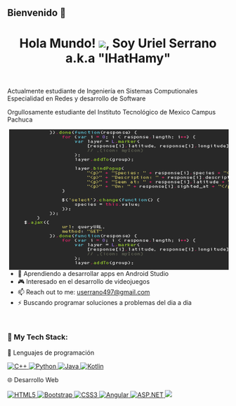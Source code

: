 ## Bienvenido 👋

<h1 align="center">Hola Mundo! <img src="https://raw.githubusercontent.com/MartinHeinz/MartinHeinz/master/wave.gif" width="30px">, Soy Uriel Serrano a.k.a "lHatHamy"</h1>
<br>

Actualmente estudiante de Ingeniería en Sistemas Computionales
Especialidad en Redes y desarrollo de Software

Orgullosamente estudiante del Instituto Tecnológico de Mexico Campus Pachuca
<br>

<img align="right" alt="GIF" src="https://github.com/bhumikatewary/bhumikatewary/blob/main/giphy.gif" width="500" height="320" />

- 🌱 Aprendiendo a desarrollar apps en Android Studio
- 🎮 Interesado en el desarrollo de videojuegos
- 📫 Reach out to me: userrano497@gmail.com
- ⚡ Buscando programar soluciones a problemas del dia a dia

<br>


### 🚀 My Tech Stack:

🧠 Lenguajes de programación
<p align="left"> <a href="https://en.wikipedia.org/wiki/C%2B%2B" target="_blank"> <img src="https://img.icons8.com/color/48/000000/c-plus-plus-logo.png" alt="C++"/> </a> <a href="https://www.python.org/" target="_blank"> <img src="https://img.icons8.com/color/48/000000/python.png" alt="Python"/> </a> <a href="https://www.java.com/" target="_blank"> <img src="https://img.icons8.com/color/48/000000/java-coffee-cup-logo.png" alt="Java"/> </a> <a href="https://kotlinlang.org/" target="_blank"> <img src="https://img.icons8.com/color/48/000000/kotlin.png" alt="Kotlin"/> </a> </p>
🌐 Desarrollo Web
<p align="left"> <a href="https://www.w3.org/html/" target="_blank"> <img src="https://img.icons8.com/color/48/000000/html-5.png" alt="HTML5"/> </a> <a href="https://getbootstrap.com/" target="_blank"> <img src="https://img.icons8.com/color/48/000000/bootstrap.png" alt="Bootstrap"/> </a> <a href="https://www.w3schools.com/css/" target="_blank"> <img src="https://img.icons8.com/color/48/000000/css3.png" alt="CSS3"/> </a> <a href="https://angular.io/" target="_blank"> <img src="https://img.icons8.com/color/48/000000/angularjs.png" alt="Angular"/> </a> <a href="https://dotnet.microsoft.com/en-us/apps/aspnet" target="_blank"> <img src="https://img.icons8.com/color/48/000000/asp.png" alt="ASP.NET"/> </a>    <a href="https://developer.mozilla.org/en-US/docs/Web/JavaScript" target="_blank"> <img src="https://img.icons8.com/color/48/000000/javascript.png"/> </a>
 </p>

<br>
